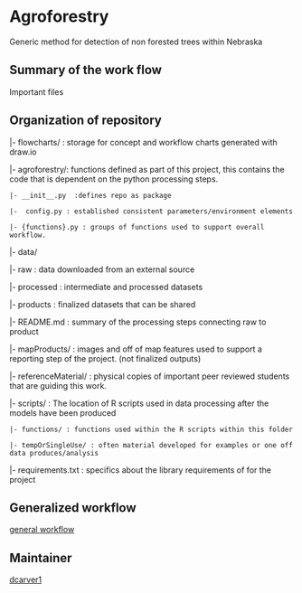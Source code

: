 # Agroforestry

Generic method for detection of non forested trees within Nebraska

## Summary of the work flow 

Important files 


## Organization of repository

|- flowcharts/ : storage for concept and workflow charts generated with draw.io

|- agroforestry/: functions defined as part of this project, this contains the code that is dependent on the python processing steps. 

    |- __init__.py  :defines repo as package

    |-  config.py : established consistent parameters/environment elements

    |- {functions}.py : groups of functions used to support overall workflow. 

|- data/

   |- raw : data downloaded from an external source

   |- processed : intermediate and processed datasets

   |- products : finalized datasets that can be shared

|- README.md : summary of the processing steps connecting raw to product
   
|- mapProducts/ : images and off of map features used to support a reporting step of the project. (not finalized outputs)

|- referenceMaterial/ : physical copies of important peer reviewed students that are guiding this work. 

|- scripts/ : The location of R scripts used in data processing after the models have been produced 

    |- functions/ : functions used within the R scripts within this folder 
    
    |- tempOrSingleUse/ : often material developed for examples or one off data produces/analysis

|- requirements.txt : specifics about the library requirements of for the project


## Generalized workflow 

[general workflow](./flowcharts/agroforestryOverview.drawio)



## Maintainer

[dcarver1](https://github.com/dcarver1)
